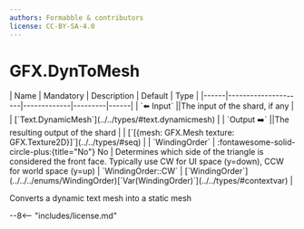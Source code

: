 ```yaml
---
authors: Formabble & contributors
license: CC-BY-SA-4.0
---
```



# GFX.DynToMesh

<div class="sh-parameters" markdown="1">
| Name | Mandatory | Description | Default | Type |
|------|---------------------|-------------|---------|------|
| `⬅️ Input` ||The input of the shard, if any | | [`Text.DynamicMesh`](../../types/#text.dynamicmesh) |
| `Output ➡️` ||The resulting output of the shard | | [`[{mesh: GFX.Mesh texture: GFX.Texture2D}]`](../../types/#seq) |
| `WindingOrder` | :fontawesome-solid-circle-plus:{title="No"} No  | Determines which side of the triangle is considered the front face. Typically use CW for UI space (y=down), CCW for world space (y=up) | `WindingOrder::CW` | [`WindingOrder`](../../../enums/WindingOrder)[`Var(WindingOrder)`](../../types/#contextvar) |

</div>

Converts a dynamic text mesh into a static mesh

--8<-- "includes/license.md"

